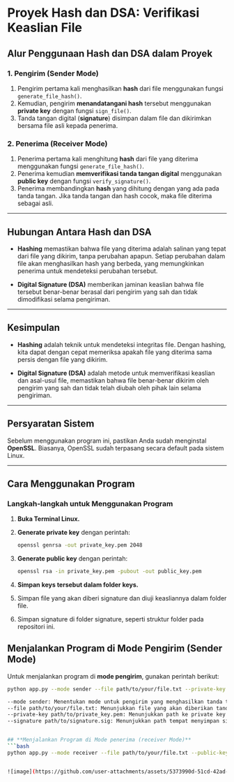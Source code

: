# Proyek Hash dan DSA: Verifikasi Keaslian File

## **Alur Penggunaan Hash dan DSA dalam Proyek**

### **1. Pengirim (Sender Mode)**

1. Pengirim pertama kali menghasilkan **hash** dari file menggunakan fungsi `generate_file_hash()`.
2. Kemudian, pengirim **menandatangani hash** tersebut menggunakan **private key** dengan fungsi `sign_file()`.
3. Tanda tangan digital (**signature**) disimpan dalam file dan dikirimkan bersama file asli kepada penerima.

### **2. Penerima (Receiver Mode)**

1. Penerima pertama kali menghitung **hash** dari file yang diterima menggunakan fungsi `generate_file_hash()`.
2. Penerima kemudian **memverifikasi tanda tangan digital** menggunakan **public key** dengan fungsi `verify_signature()`.
3. Penerima membandingkan **hash** yang dihitung dengan yang ada pada tanda tangan. Jika tanda tangan dan hash cocok, maka file diterima sebagai asli.

---

## **Hubungan Antara Hash dan DSA**

- **Hashing** memastikan bahwa file yang diterima adalah salinan yang tepat dari file yang dikirim, tanpa perubahan apapun. Setiap perubahan dalam file akan menghasilkan hash yang berbeda, yang memungkinkan penerima untuk mendeteksi perubahan tersebut.
  
- **Digital Signature (DSA)** memberikan jaminan keaslian bahwa file tersebut benar-benar berasal dari pengirim yang sah dan tidak dimodifikasi selama pengiriman.

---

## **Kesimpulan**

- **Hashing** adalah teknik untuk mendeteksi integritas file. Dengan hashing, kita dapat dengan cepat memeriksa apakah file yang diterima sama persis dengan file yang dikirim.
  
- **Digital Signature (DSA)** adalah metode untuk memverifikasi keaslian dan asal-usul file, memastikan bahwa file benar-benar dikirim oleh pengirim yang sah dan tidak telah diubah oleh pihak lain selama pengiriman.

---

## **Persyaratan Sistem**

Sebelum menggunakan program ini, pastikan Anda sudah menginstal **OpenSSL**. Biasanya, OpenSSL sudah terpasang secara default pada sistem Linux.

---

## **Cara Menggunakan Program**

### **Langkah-langkah untuk Menggunakan Program**

1. **Buka Terminal Linux.**

2. **Generate private key** dengan perintah:

   ```bash
   openssl genrsa -out private_key.pem 2048

3. **Generate public key** dengan perintah:
   ```bash
   openssl rsa -in private_key.pem -pubout -out public_key.pem
4. **Simpan keys tersebut dalam folder keys.**
5. Simpan file yang akan diberi signature dan diuji keasliannya dalam folder file.
6. Simpan signature di folder signature, seperti struktur folder pada repositori ini.

## **Menjalankan Program di Mode Pengirim (Sender Mode)**

Untuk menjalankan program di **mode pengirim**, gunakan perintah berikut:

```bash
python app.py --mode sender --file path/to/your/file.txt --private-key path/to/private_key.pem --signature path/to/signature.sig

--mode sender: Menentukan mode untuk pengirim yang menghasilkan tanda tangan.
--file path/to/your/file.txt: Menunjukkan file yang akan diberikan tanda tangan.
--private-key path/to/private_key.pem: Menunjukkan path ke private key yang digunakan untuk menandatangani.
--signature path/to/signature.sig: Menunjukkan path tempat menyimpan signature yang dihasilkan.


## **Menjalankan Program di Mode penerima (receiver Mode)**
```bash
python app.py --mode receiver --file path/to/your/file.txt --public-key path/to/public_key.pem --signature path/to/signature.sig


![image](https://github.com/user-attachments/assets/5373990d-51cd-42ad-82b3-0c6490ea1578)
